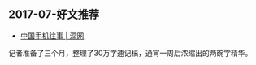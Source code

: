 ## 2017-07-好文推荐



- [中国手机往事 | 深网](https://mp.weixin.qq.com/s/ieFpefdb_Lk_WNj3c_dh9A)

记者准备了三个月，整理了30万字速记稿，通宵一周后浓缩出的两碗字精华。


